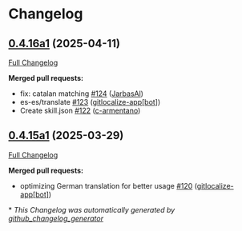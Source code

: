 # Changelog

## [0.4.16a1](https://github.com/OpenVoiceOS/ovos-skill-date-time/tree/0.4.16a1) (2025-04-11)

[Full Changelog](https://github.com/OpenVoiceOS/ovos-skill-date-time/compare/0.4.15a1...0.4.16a1)

**Merged pull requests:**

- fix: catalan matching [\#124](https://github.com/OpenVoiceOS/ovos-skill-date-time/pull/124) ([JarbasAl](https://github.com/JarbasAl))
- es-es/translate [\#123](https://github.com/OpenVoiceOS/ovos-skill-date-time/pull/123) ([gitlocalize-app[bot]](https://github.com/apps/gitlocalize-app))
- Create skill.json [\#122](https://github.com/OpenVoiceOS/ovos-skill-date-time/pull/122) ([c-armentano](https://github.com/c-armentano))

## [0.4.15a1](https://github.com/OpenVoiceOS/ovos-skill-date-time/tree/0.4.15a1) (2025-03-29)

[Full Changelog](https://github.com/OpenVoiceOS/ovos-skill-date-time/compare/0.4.14...0.4.15a1)

**Merged pull requests:**

- optimizing German translation for better usage [\#120](https://github.com/OpenVoiceOS/ovos-skill-date-time/pull/120) ([gitlocalize-app[bot]](https://github.com/apps/gitlocalize-app))



\* *This Changelog was automatically generated by [github_changelog_generator](https://github.com/github-changelog-generator/github-changelog-generator)*
